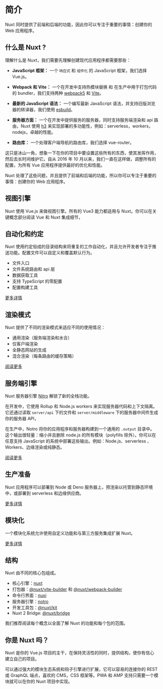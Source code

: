 # 简介

Nuxt 同时提供了前端和后端的功能，因此你可以专注于重要的事情：创建你的 Web 应用程序。

## 什么是 Nuxt ?

理解什么是 Nuxt，我们需要先理解创建现代应用程序都需要那些：

- **JavaScript 框架：** 一个 `响应式` 和 `组件化` 的 JavaScript 框架，我们选择 Vue.js。

- **Webpack 和 Vite：** 一个在开发中支持热模块替换 和 在生产中用于打包代码的 bundler，我们支持两种 [webpack5](https://webpack.js.org) 和 [Vite](https://vitejs.dev)。

- **最新的 JavaScript 语法：** 一个编写最新 JavaScript 语法，并支持旧版浏览器的转译器，我们使用 [esbuild](https://esbuild.github.io)。

- **服务器方面：** 一个在开发中提供服务的服务器，同时支持服务端渲染和 api 路由，Nuxt 使用 [h3](https://github.com/unjs/h3) 来实现部署的多功能性，例如：serverless，workers，nodejs，卓越的性能。

- **路由库：** 一个处理客户端导航的路由库，我们选择 vue-router。

这只是冰山一角，想象一下在你的项目中要设置这些所有的东西，使其发挥作用，然后去长时间维护它。自从 2016 年 10 月以来，我们一直在这样做，调整所有的配置，为所有 Vue 应用程序提供最好的优化和性能。

Nuxt 处理了这些问题，并且提供了前端和后端的功能，所以你可以专注于重要的事情：创建你的 Web 应用程序。

## 视图引擎

Nuxt 使用 Vue.js 来做视图引擎。所有的 Vue3 能力都适用与 Nuxt。你可以在关键概念部分阅读 Vue 和 Nuxt 集成细节，

## 自动化和约定

Nuxt 使用约定俗成的目录结构来将重复的工作自动化，并且允许开发者专注于推送功能。配置文件可以自定义和覆盖默认行为。

- 文件入口
- 文件系统路由和 api 层
- 数据获取工具
- 支持 TypeScript 的零配置
- 配置构建工具

[更多详情](/docs/guide/auto-imports)

## 渲染模式

Nuxt 提供了不同的渲染模式来适应不同的使用情况：

- 通用渲染（服务端渲染和水合）
- 仅客户端渲染
- 全静态网站的生成
- 混合渲染（每条路由的缓存策略）

[阅读更多](/docs/guide/render-modes)

## 服务端引擎

Nuxt 服务器引擎 [Nitro](https://nitro.unjs.io) 解锁了新的全栈功能。

在开发中，它使用 Rollup 和 Node.js workers 来实现服务器代码和上下文隔离。它还通过读取 `server/api` 下的文件和 `server/middleware` 下的服务器中间件生成你的服务器 API，

在生产中，Notro 将你的应用程序和服务器构建到一个通用的 `.output` 目录中。这个输出很轻量：缩小并且删除 node.js 的所有模块（polyfills 除外）。你可以在任意支持 JavaScript 的系统中部署这些输出。例如：Node.js、serverless 、Workers、边缘渲染或纯静态。

[阅读更多](/docs/guide/server-engine)

## 生产准备

Nuxt 应用程序可以部署到 Node 或 Deno 服务器上，预渲染以托管到静态环境中，或部署到 serverless 和边缘供应商。

[更多详情](/docs/guide/production-ready)

## 模块化

一个模块化系统允许使用自定义功能和与第三方服务集成扩展 Nuxt。

[更多详情](/docs/guide/modular)

## 结构

Nuxt 由不同的核心包组成。

- 核心引擎：[nuxt](https://github.com/nuxt/nuxt/tree/main/packages/nuxt)
- 打包器：[@nuxt/vite-builder](https://github.com/nuxt/nuxt/tree/main/packages/vite) 和 [@nuxt/webpack-builder](https://github.com/nuxt/nuxt/tree/main/packages/webpack)
- 命令行界面：[nuxi](https://github.com/nuxt/nuxt/tree/main/packages/nuxi)
- 服务器引擎：[notro](https://github.com/unjs/nitro)
- 开发工具包：[@nuxt/kit](https://github.com/nuxt/nuxt/tree/main/packages/kit)
- Nuxt 2 Bridge: [@nuxt/bridge](https://github.com/nuxt/bridge)

我们推荐阅读每个概念以全面了解 Nuxt 的功能和每个包的范围。

## 你是 Nuxt 吗？

Nuxt 是你的 Vue.js 项目的主干，在保持灵活性的同时，提供结构，使你有信心建立自己的项目。

可以通过强大的模块生态系统和钩子引擎进行扩展，它可以容易的连接你的 REST 或 GraphQL 端点，喜欢的 CMS，CSS 框架等。PWA 和 AMP 支持只需要一个模块就可以在你的 Nuxt 项目中实现。
